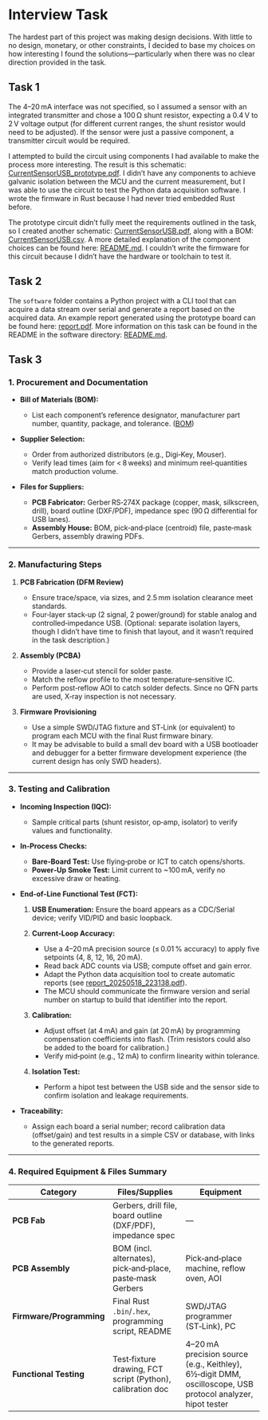 # Interview Task

The hardest part of this project was making design decisions. With little to no design, monetary, or other constraints, I decided to base my choices on how interesting I found the solutions—particularly when there was no clear direction provided in the task.

## Task 1

The 4–20 mA interface was not specified, so I assumed a sensor with an integrated transmitter and chose a 100 Ω shunt resistor, expecting a 0.4 V to 2 V voltage output (for different current ranges, the shunt resistor would need to be adjusted). If the sensor were just a passive component, a transmitter circuit would be required.

I attempted to build the circuit using components I had available to make the process more interesting. The result is this schematic: [CurrentSensorUSB\_prototype.pdf](hardware/CurrentSensorUSB_prototype/CurrentSensorUSB_prototype.pdf). I didn’t have any components to achieve galvanic isolation between the MCU and the current measurement, but I was able to use the circuit to test the Python data acquisition software. I wrote the firmware in Rust because I had never tried embedded Rust before.

The prototype circuit didn’t fully meet the requirements outlined in the task, so I created another schematic: [CurrentSensorUSB.pdf](hardware/CurrentSensorUSB/CurrentSensorUSB.pdf), along with a BOM: [CurrentSensorUSB.csv](hardware/CurrentSensorUSB/CurrentSensorUSB.csv). A more detailed explanation of the component choices can be found here: [README.md](hardware/CurrentSensorUSB_prototype/README.md). I couldn’t write the firmware for this circuit because I didn’t have the hardware or toolchain to test it.

## Task 2

The `software` folder contains a Python project with a CLI tool that can acquire a data stream over serial and generate a report based on the acquired data. An example report generated using the prototype board can be found here: [report.pdf](software/data/report_20250518_223138.pdf). More information on this task can be found in the README in the software directory: [README.md](software/README.md).

## Task 3

### 1. Procurement and Documentation

* **Bill of Materials (BOM):**

  * List each component’s reference designator, manufacturer part number, quantity, package, and tolerance. ([BOM](hardware/CurrentSensorUSB/CurrentSensorUSB.csv))

* **Supplier Selection:**

  * Order from authorized distributors (e.g., Digi‑Key, Mouser).
  * Verify lead times (aim for < 8 weeks) and minimum reel‑quantities match production volume.

* **Files for Suppliers:**

  * **PCB Fabricator:** Gerber RS‑274X package (copper, mask, silkscreen, drill), board outline (DXF/PDF), impedance spec (90 Ω differential for USB lanes).
  * **Assembly House:** BOM, pick‑and‑place (centroid) file, paste‑mask Gerbers, assembly drawing PDFs.

---

### 2. Manufacturing Steps

1. **PCB Fabrication (DFM Review)**

   * Ensure trace/space, via sizes, and 2.5 mm isolation clearance meet standards.
   * Four‑layer stack‑up (2 signal, 2 power/ground) for stable analog and controlled‑impedance USB. (Optional: separate isolation layers, though I didn’t have time to finish that layout, and it wasn’t required in the task description.)

2. **Assembly (PCBA)**

   * Provide a laser‑cut stencil for solder paste.
   * Match the reflow profile to the most temperature‑sensitive IC.
   * Perform post‑reflow AOI to catch solder defects. Since no QFN parts are used, X‑ray inspection is not necessary.

3. **Firmware Provisioning**

   * Use a simple SWD/JTAG fixture and ST‑Link (or equivalent) to program each MCU with the final Rust firmware binary.
   * It may be advisable to build a small dev board with a USB bootloader and debugger for a better firmware development experience (the current design has only SWD headers).

---

### 3. Testing and Calibration

* **Incoming Inspection (IQC):**

  * Sample critical parts (shunt resistor, op‑amp, isolator) to verify values and functionality.

* **In‑Process Checks:**

  * **Bare‑Board Test:** Use flying‑probe or ICT to catch opens/shorts.
  * **Power‑Up Smoke Test:** Limit current to \~100 mA, verify no excessive draw or heating.

* **End‑of‑Line Functional Test (FCT):**

  1. **USB Enumeration:** Ensure the board appears as a CDC/Serial device; verify VID/PID and basic loopback.

  2. **Current‑Loop Accuracy:**

     * Use a 4–20 mA precision source (≤ 0.01 % accuracy) to apply five setpoints (4, 8, 12, 16, 20 mA).
     * Read back ADC counts via USB; compute offset and gain error.
     * Adapt the Python data acquisition tool to create automatic reports (see [report\_20250518\_223138.pdf](software/data/report_20250518_223138.pdf)).
     * The MCU should communicate the firmware version and serial number on startup to build that identifier into the report.

  3. **Calibration:**

     * Adjust offset (at 4 mA) and gain (at 20 mA) by programming compensation coefficients into flash. (Trim resistors could also be added to the board for calibration.)
     * Verify mid‑point (e.g., 12 mA) to confirm linearity within tolerance.

  4. **Isolation Test:**

     * Perform a hipot test between the USB side and the sensor side to confirm isolation and leakage requirements.

* **Traceability:**

  * Assign each board a serial number; record calibration data (offset/gain) and test results in a simple CSV or database, with links to the generated reports.

---

### 4. Required Equipment & Files Summary

| **Category**             | **Files/Supplies**                                           | **Equipment**                                                                                              |
| ------------------------ | ------------------------------------------------------------ | ---------------------------------------------------------------------------------------------------------- |
| **PCB Fab**              | Gerbers, drill file, board outline (DXF/PDF), impedance spec | —                                                                                                          |
| **PCB Assembly**         | BOM (incl. alternates), pick‑and‑place, paste‑mask Gerbers   | Pick‑and‑place machine, reflow oven, AOI                                                                   |
| **Firmware/Programming** | Final Rust `.bin`/`.hex`, programming script, README         | SWD/JTAG programmer (ST‑Link), PC                                                                          |
| **Functional Testing**   | Test‑fixture drawing, FCT script (Python), calibration doc   | 4–20 mA precision source (e.g., Keithley), 6½‑digit DMM, oscilloscope, USB protocol analyzer, hipot tester |
